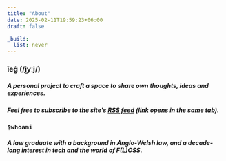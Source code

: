 ```yaml
---
title: "About"
date: 2025-02-11T19:59:23+06:00
draft: false

_build:
  list: never
---
```


### __īeġ__ (/i͜yːj/) 

##### A personal project to craft a space to share own thoughts, ideas and experiences.

##### Feel free to subscribe to the site's __[RSS feed](/index.xml)__ _(link opens in the same tab)_.

### `$whoami`
##### A law graduate with a background in Anglo-Welsh law, and a decade-long interest in tech and the world of F(L)OSS.
